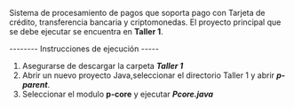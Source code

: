 Sistema de procesamiento de pagos que soporta pago con Tarjeta de crédito, transferencia bancaria y criptomonedas. 
El proyecto principal que se debe ejecutar se encuentra en **Taller 1**.

-------- Instrucciones de ejecución -----
  1. Asegurarse de descargar la carpeta ***Taller 1***
  2. Abrir un nuevo proyecto Java,seleccionar el directorio Taller 1 y abrir ***p-parent***.
  3. Seleccionar el modulo **p-core** y ejecutar ***Pcore.java***
